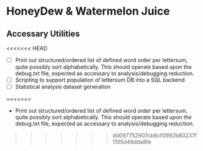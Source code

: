 # HoneyDew & Watermelon Juice


## **Accessary Utilities**
<<<<<<< HEAD
 - [ ] Print out structured/ordered list of defined word order per lettersum, quite possibly sort alphabetically.
			 This should operate based upon the debug.txt file, expected as accessary to analysis/debugging reduction.
 - [ ] Scripting to support population of lettersum DB into a SQL backend
 - [ ] Statistical analysis dataset generation
 
=======
 - Print out structured/ordered list of defined word order per lettersum, quite possibly sort alphabetically.
		This should operate based upon the debug.txt file, expected as accessary to analysis/debugging reduction.
>>>>>>> dd097752907cb8cf0992b80237f1105d49dda8fe
